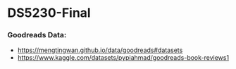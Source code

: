 # DS5230-Final
### Goodreads Data:
- https://mengtingwan.github.io/data/goodreads#datasets
- https://www.kaggle.com/datasets/pypiahmad/goodreads-book-reviews1
